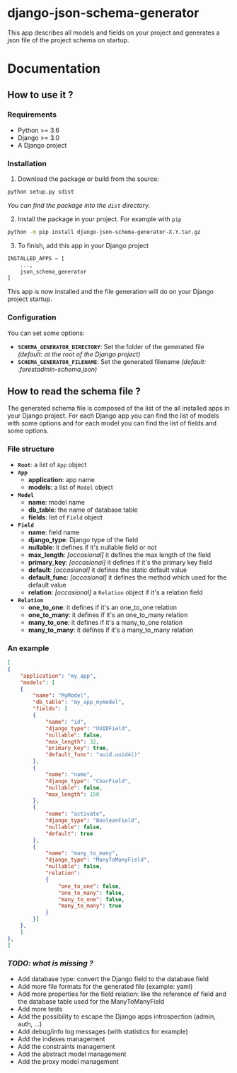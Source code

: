 # django-json-schema-generator

This app describes all models and fields on your project and generates a json file of the project schema on startup.

# Documentation
## How to use it ?

### Requirements

* Python >= 3.6
* Django >= 3.0
* A Django project

### Installation

1. Download the package or build from the source:

```sh
python setup.py sdist
```

*You can find the package into the `dist` directory.*

2. Install the package in your project. For example with `pip`

```sh
python -m pip install django-json-schema-generator-X.Y.tar.gz
````

3. To finish, add this app in your Django project

```python
INSTALLED_APPS = [
    ...,
    json_schema_generator
]
```

This app is now installed and the file generation will do on your Django project startup. 

### Configuration

You can set some options:

* **`SCHEMA_GENERATOR_DIRECTORY`**: Set the folder of the generated file *(default: at the root of the Django project)*
* **`SCHEMA_GENERATOR_FILENAME`**: Set the generated filename *(default: .forestadmin-schema.json)*

## How to read the schema file ?

The generated schema file is composed of the list of the all installed apps in your Django project. For each Django app you can find the list of models with some options and for each model you can find the list of fields and some options.

### File structure

* **`Root`**: a list of `App` object
* **`App`**
    * **application**: app name
    * **models**: a list of `Model` object
* **`Model`**
    * **name**: model name 
    * **db_table**: the name of database table
    * **fields**: list of `Field` object
* **`Field`**
    * **name**: field name
    * **django_type**: Django type of the field
    * **nullable**: it defines if it's nullable field or not
    * **max_length**: *[occasional]* it defines the max length of the field
    * **primary_key**: *[occasional]* it defines if it's the primary key field
    * **default**: *[occasional]* it defines the static default value
    * **default_func**: *[occasional]* it defines the method which used for the default value
    * **relation**: *[occasional]* a `Relation` object if it's a relation field
* **`Relation`**
    * **one_to_one**: it defines if it's an one_to_one relation
    * **one_to_many**: it defines if it's an one_to_many relation
    * **many_to_one**: it defines if it's a many_to_one relation
    * **many_to_many**: it defines if it's a many_to_many relation

### An example
```json
[
{
    "application": "my_app",
    "models": [
    {
        "name": "MyModel",
        "db_table": "my_app_mymodel",
        "fields": [
        {
            "name": "id",
            "django_type": "UUIDField",
            "nullable": false,
            "max_length": 32,
            "primary_key": true,
            "default_func": "uuid.uuid4()"
        },
        {
            "name": "name",
            "django_type": "CharField",
            "nullable": false,
            "max_length": 150
        },
        {
            "name": "activate",
            "django_type": "BooleanField",
            "nullable": false,
            "default": true
        },
        {
            "name": "many_to_many",
            "django_type": "ManyToManyField",
            "nullable": false,
            "relation":
            {
                "one_to_one": false,
                "one_to_many": false,
                "many_to_one": false,
                "many_to_many": true
            }
        }]
    },
    ]
},
]
```


### *TODO: what is missing ?*

* Add database type: convert the Django field to the database field
* Add more file formats for the generated file (example: yaml)
* Add more properties for the field relation: like the reference of field and the database table used for the ManyToManyField
* Add more tests
* Add the possibility to escape the Django apps introspection (admin, auth, ...)
* Add debug/info log messages (with statistics for example)
* Add the indexes management
* Add the constraints management
* Add the abstract model management
* Add the proxy model management
